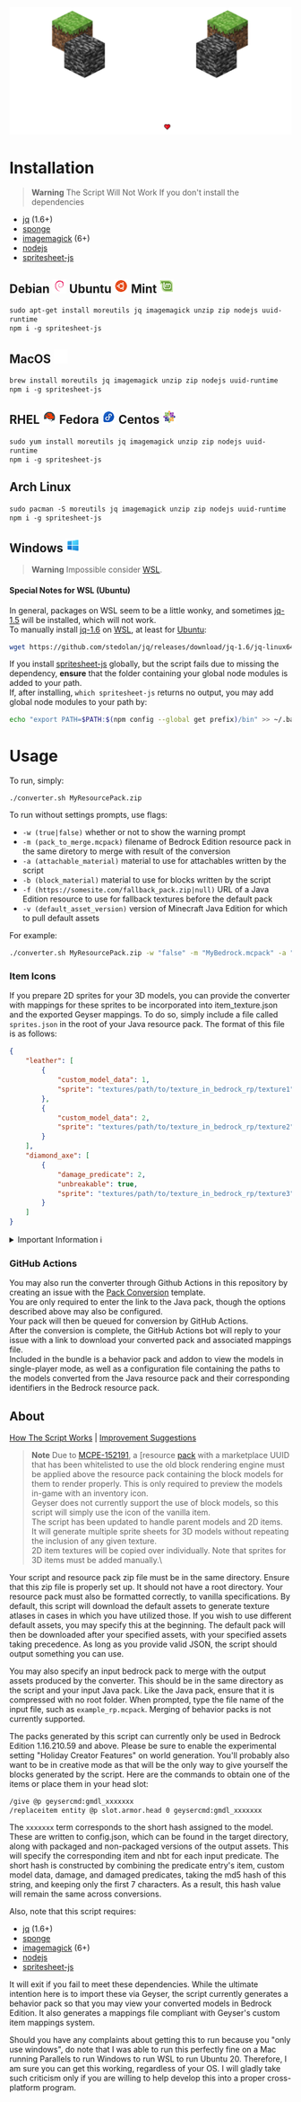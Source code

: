 <div align="center">
<img src=".github/assets/J2B.png" tooltip="B2B">
</div>


# Installation
> **Warning**
> The Script Will Not Work If you don't install the dependencies

- [jq](https://stedolan.github.io/jq/download/) (1.6+)
- [sponge](https://joeyh.name/code/moreutils/)
- [imagemagick](https://imagemagick.org/script/download.php) (6+)
- [nodejs](https://nodejs.org/en/)
- [spritesheet-js](https://www.npmjs.com/package/spritesheet-js)

<h2>Debian
<img src=".github/assets/Debian.png" width="25">
Ubuntu
<img src=".github/assets/Ubuntu.png" width="25">
Mint
<img src=".github/assets/Linux-Mint.png" width="25">
</h2>

```
sudo apt-get install moreutils jq imagemagick unzip zip nodejs uuid-runtime
npm i -g spritesheet-js
```

<h2>MacOS <img src=".github/assets/Apple.png" width="25"></h2>

```
brew install moreutils jq imagemagick unzip zip nodejs uuid-runtime
npm i -g spritesheet-js
```

<h2>RHEL
<img src=".github/assets/Red-Hat.png" width="25">
Fedora
<img src=".github/assets/Fedora.png" width="25">
Centos
<img src=".github/assets/Centos.png" width="25">
</h2>

```
sudo yum install moreutils jq imagemagick unzip zip nodejs uuid-runtime
npm i -g spritesheet-js
```

<h2>Arch Linux</h2>

```
sudo pacman -S moreutils jq imagemagick unzip zip nodejs uuid-runtime
npm i -g spritesheet-js
```

<h2>Windows <img src=".github/assets/Windows.png" width="25"></h2>

> **Warning**
> Impossible consider [WSL](https://docs.microsoft.com/en-us/windows/wsl/install-win10).

#### Special Notes for WSL (Ubuntu)

In general, packages on WSL seem to be a little wonky, and sometimes [jq-1.5](https://github.com/stedolan/jq/releases/tag/jq-1.5) will be installed, which will not work.\
To manually install [jq-1.6](https://github.com/stedolan/jq/releases/tag/jq-1.6) on [WSL](https://docs.microsoft.com/en-us/windows/wsl/install-win10), at least for [Ubuntu](https://apps.microsoft.com/store/detail/ubuntu/9PDXGNCFSCZV):
```sh
wget https://github.com/stedolan/jq/releases/download/jq-1.6/jq-linux64 && sudo chmod +x jq-linux64 && sudo mv jq-linux64 /usr/bin/jq
```

If you install [spritesheet-js](https://www.npmjs.com/package/spritesheet-js) globally, but the script fails due to missing the dependency, **ensure** that the folder containing your global node modules is added to your path.\
If, after installing, `which spritesheet-js` returns no output, you may add global node modules to your path by:
```sh
echo "export PATH=$PATH:$(npm config --global get prefix)/bin" >> ~/.bashrc && source ~/.bashrc
```

# Usage
To run, simply:
```
./converter.sh MyResourcePack.zip
```

To run without settings prompts, use flags:
- `-w (true|false)` whether or not to show the warning prompt 
- `-m (pack_to_merge.mcpack)` filename of Bedrock Edition resource pack in the same diretory to merge with result of the conversion
- `-a (attachable_material)` material to use for attachables written by the script
- `-b (block_material)` material to use for blocks written by the script
- `-f (https://somesite.com/fallback_pack.zip|null)` URL of a Java Edition resource to use for fallback textures before the default pack
- `-v (default_asset_version)` version of Minecraft Java Edition for which to pull default assets

For example:

```sh
./converter.sh MyResourcePack.zip -w "false" -m "MyBedrock.mcpack" -a "entity_alphatest_one_sided" -b "alpha_test" -f "null" -v "1.18.2"
```
### Item Icons

If you prepare 2D sprites for your 3D models, you can provide the converter with mappings for these sprites to be incorporated into item_texture.json and the exported Geyser mappings. To do so, simply include a file called `sprites.json` in the root of your Java resource pack. The format of this file is as follows:
```json
{
    "leather": [
        {
            "custom_model_data": 1,
            "sprite": "textures/path/to/texture_in_bedrock_rp/texture1"
        },
        {
            "custom_model_data": 2,
            "sprite": "textures/path/to/texture_in_bedrock_rp/texture2"
        }
    ],
    "diamond_axe": [
        {
            "damage_predicate": 2,
            "unbreakable": true,
            "sprite": "textures/path/to/texture_in_bedrock_rp/texture3"
        }
    ]
}
```
<details closed>
<summary>Important Information ℹ</summary>
When utilizing this feature, you should also use the merge feature to combine the converted pack with an existing Bedrock resource pack containing the specified sprite textures. If using the GitHub Actions-based converter, simply provide a direct download URL of said Bedrock resource pack as done for the Java pack.
</details>


### GitHub Actions

You may also run the converter through Github Actions in this repository by creating an issue with the [Pack Conversion](https://github.com/Kas-tle/java2bedrock.sh/issues/new?assignees=&labels=conversion&template=pack-conversion.yml&title=%5BPack%5D%3A+) template. \
You are only required to enter the link to the Java pack, though the options described above may also be configured.\
Your pack will then be queued for conversion by GitHub Actions.\
After the conversion is complete, the GitHub Actions bot will reply to your issue with a link to download your converted pack and associated mappings file.\
Included in the bundle is a behavior pack and addon to view the models in single-player mode, as well as a configuration file containing the paths to the models converted from the Java resource pack and their corresponding identifiers in the Bedrock resource pack.

## About
[How The Script Works](https://github.com/IMS-Network/Bedrock-Texture-Support/wiki/How-The-Script-Works) | [Improvement Suggestions](https://github.com/IMS-Network/Bedrock-Texture-Support/wiki/Improvement-Ideas)
> **Note**
> Due to [MCPE-152191](https://bugs.mojang.com/browse/MCPE-152191), a [resource [pack](https://bugs.mojang.com/secure/attachment/473588/473588_BlockGeoFi.mcpack) with a marketplace UUID that has been whitelisted to use the old block rendering engine must be applied above the resource pack containing the block models for them to render properly. This is only required to preview the models in-game with an inventory icon.\
Geyser does not currently support the use of block models, so this script will simply use the icon of the vanilla item.\
The script has been updated to handle parent models and 2D items.\
It will generate multiple sprite sheets for 3D models without repeating the inclusion of any given texture.\
2D item textures will be copied over individually. Note that sprites for 3D items must be added manually.\

Your script and resource pack zip file must be in the same directory. Ensure that this zip file is properly set up. It should not have a root directory. Your resource pack must also be formatted correctly, to vanilla specifications. By default, this script will download the default assets to generate texture atlases in cases in which you have utilized those. If you wish to use different default assets, you may specify this at the beginning. The default pack will then be downloaded after your specified assets, with your specified assets taking precedence. As long as you provide valid JSON, the script should output something you can use.

You may also specify an input bedrock pack to merge with the output assets produced by the converter. This should be in the same directory as the script and your input Java pack. Like the Java pack, ensure that it is compressed with no root folder. When prompted, type the file name of the input file, such as `example_rp.mcpack`. Merging of behavior packs is not currently supported.

The packs generated by this script can currently only be used in Bedrock Edition 1.16.210.59 and above. Please be sure to enable the experimental setting "Holiday Creator Features" on world generation. You'll probably also want to be in creative mode as that will be the only way to give yourself the blocks generated by the script. Here are the commands to obtain one of the items or place them in your head slot:
```
/give @p geysercmd:gmdl_xxxxxxx
/replaceitem entity @p slot.armor.head 0 geysercmd:gmdl_xxxxxxx
``` 
The `xxxxxxx` term corresponds to the short hash assigned to the model. These are written to config.json, which can be found in the target directory, along with packaged and non-packaged versions of the output assets. This will specify the corresponding item and nbt for each input predicate. The short hash is constructed by combining the predicate entry's item, custom model data, damage, and damaged predicates, taking the md5 hash of this string, and keeping only the first 7 characters. As a result, this hash value will remain the same across conversions.

Also, note that this script requires:
- [jq](https://stedolan.github.io/jq/download/) (1.6+)
- [sponge](https://joeyh.name/code/moreutils/)
- [imagemagick](https://imagemagick.org/script/download.php) (6+)
- [nodejs](https://nodejs.org/en/)
- [spritesheet-js](https://www.npmjs.com/package/spritesheet-js)

It will exit if you fail to meet these dependencies. While the ultimate intention here is to import these via Geyser, the script currently generates a behavior pack so that you may view your converted models in Bedrock Edition. It also generates a mappings file compliant with Geyser's custom item mappings system.

Should you have any complaints about getting this to run because you "only use windows", do note that I was able to run this perfectly fine on a Mac running Parallels to run Windows to run WSL to run Ubuntu 20. Therefore, I am sure you can get this working, regardless of your OS. I will gladly take such criticism only if you are willing to help develop this into a proper cross-platform program. 


